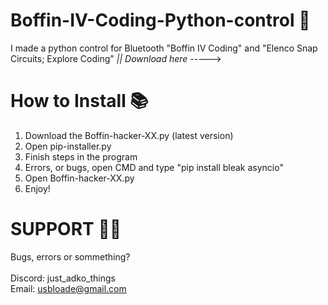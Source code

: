 # Boffin-IV-Coding-Python-control 🐍
I made a python control for Bluetooth "Boffin IV Coding" and "Elenco Snap Circuits; Explore Coding"
                                                                                            *|| Download here* ----->


# How to Install 📚

1. Download the Boffin-hacker-XX.py (latest version)
2. Open pip-installer.py
3. Finish steps in the program
4. Errors, or bugs, open CMD and type "pip install bleak asyncio"
5. Open Boffin-hacker-XX.py
6. Enjoy!

# SUPPORT 🧑‍💻

Bugs, errors or sommething?
<br>
<br>
Discord: just_adko_things
<br>
Email: usbloade@gmail.com
